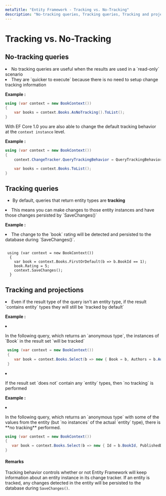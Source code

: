 ```yaml
---
metaTitle: "Entity Framework - Tracking vs. No-Tracking"
description: "No-tracking queries, Tracking queries, Tracking and projections"
---
```


# Tracking vs. No-Tracking



## No-tracking queries


<li>No tracking queries are useful when the results are used in a
`read-only` scenario</li>
<li>They are `quicker to execute` because there is no need to setup change
tracking information</li>

**Example :**

```cs
using (var context = new BookContext())
{
    var books = context.Books.AsNoTracking().ToList();
}

```

With EF Core 1.0 you are also able to change the default tracking behavior at the `context instance` level.

**Example :**

```cs
using (var context = new BookContext())
{
    context.ChangeTracker.QueryTrackingBehavior = QueryTrackingBehavior.NoTracking;

    var books = context.Books.ToList();
}

```



## Tracking queries


- By default, queries that return entity types are **tracking**
<li>This means you can make changes to those entity instances and have
those changes persisted by `SaveChanges()`</li>

**Example :**

<li>The change to the `book` rating will be detected and persisted to the
database during `SaveChanges()`.</li>

```

 using (var context = new BookContext())
  {
    var book = context.Books.FirstOrDefault(b => b.BookId == 1);
    book.Rating = 5;
    context.SaveChanges();
  }

```



## Tracking and projections


<li>Even if the result type of the query isn’t an entity type, if the
result `contains entity` types they will still be `tracked by default`</li>

**Example :**

<li>
<p>In the following query, which returns an `anonymous type`, the
instances of `Book` in the result set `will be tracked`</p>

```cs
 using (var context = new BookContext())
 {
    var book = context.Books.Select(b => new { Book = b, Authors = b.Authors.Count() });
 }

```


</li>
<li>
<p>If the result set `does not` contain any `entity` types, then `no tracking`
is performed</p>
</li>

**Example :**

<li>
<p>In the following query, which returns an `anonymous type` with some of
the values from the entity (but `no instances` of the actual `entity`
type), there is **no tracking** performed.</p>

```cs
using (var context = new BookContext())
{
   var book = context.Books.Select(b => new { Id = b.BookId, PublishedDate = b.Date });
}

```


</li>



#### Remarks


Tracking behavior controls whether or not Entity Framework will keep information about an entity instance in its change tracker. If an entity is tracked, any changes detected in the entity will be persisted to the database during `SaveChanges()`.

